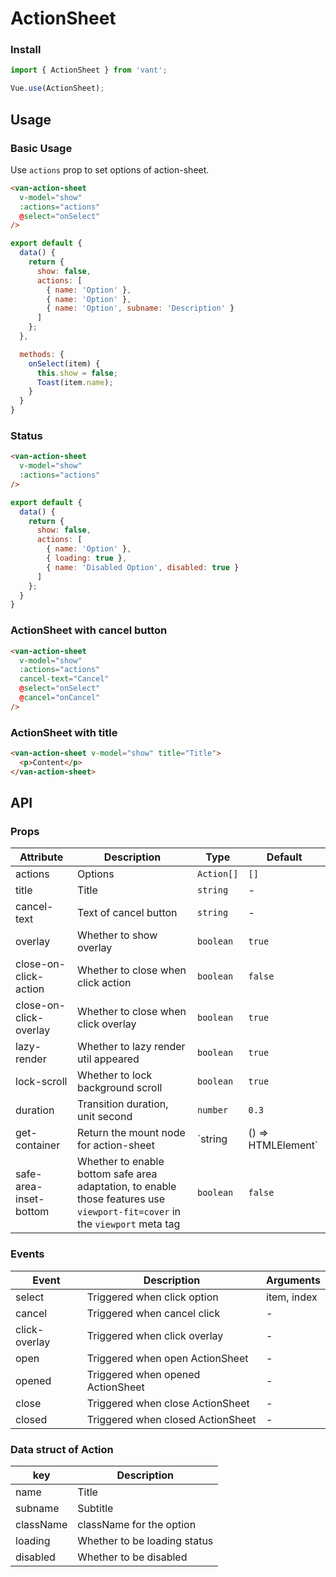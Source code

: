 # ActionSheet

### Install
``` javascript
import { ActionSheet } from 'vant';

Vue.use(ActionSheet);
```

## Usage

### Basic Usage

Use `actions` prop to set options of action-sheet. 

```html
<van-action-sheet
  v-model="show"
  :actions="actions"
  @select="onSelect"
/>
```

```javascript
export default {
  data() {
    return {
      show: false,
      actions: [
        { name: 'Option' },
        { name: 'Option' },
        { name: 'Option', subname: 'Description' }
      ]
    };
  },

  methods: {
    onSelect(item) {
      this.show = false;
      Toast(item.name);
    }
  }
}
```

### Status

```html
<van-action-sheet
  v-model="show"
  :actions="actions"
/>
```

```javascript
export default {
  data() {
    return {
      show: false,
      actions: [
        { name: 'Option' },
        { loading: true },
        { name: 'Disabled Option', disabled: true }
      ]
    };
  }
}
```

### ActionSheet with cancel button

```html
<van-action-sheet
  v-model="show"
  :actions="actions"
  cancel-text="Cancel"
  @select="onSelect"
  @cancel="onCancel"
/>
```

### ActionSheet with title

```html
<van-action-sheet v-model="show" title="Title">
  <p>Content</p>
</van-action-sheet>
```

## API

### Props

| Attribute | Description | Type | Default |
|------|------|------|------|
| actions | Options | `Action[]` | `[]` |
| title | Title | `string` | - |
| cancel-text | Text of cancel button | `string` | - |
| overlay | Whether to show overlay | `boolean` | `true` |
| close-on-click-action | Whether to close when click action | `boolean` | `false` |
| close-on-click-overlay | Whether to close when click overlay | `boolean` | `true` |
| lazy-render | Whether to lazy render util appeared | `boolean` | `true` |
| lock-scroll | Whether to lock background scroll | `boolean` | `true` |
| duration | Transition duration, unit second | `number` | `0.3` |
| get-container | Return the mount node for action-sheet | `string | () => HTMLElement` | - |
| safe-area-inset-bottom | Whether to enable bottom safe area adaptation, to enable those features use `viewport-fit=cover` in the `viewport` meta tag | `boolean` | `false` |

### Events

| Event | Description | Arguments |
|------|------|------|
| select | Triggered when click option | item, index |
| cancel | Triggered when cancel click | - |
| click-overlay | Triggered when click overlay | - |
| open | Triggered when open ActionSheet | - |
| opened | Triggered when opened ActionSheet | - |
| close | Triggered when close ActionSheet | - |
| closed | Triggered when closed ActionSheet | - |

### Data struct of Action

| key | Description |
|------|------|
| name | Title |
| subname | Subtitle |
| className | className for the option |
| loading | Whether to be loading status |
| disabled | Whether to be disabled |
